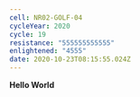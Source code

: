 ```yaml
---
cell: NR02-GOLF-04
cycleYear: 2020
cycle: 19
resistance: "555555555555"
enlightened: "4555"
date: 2020-10-23T08:15:55.024Z
---
```

**Hello World**